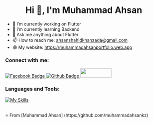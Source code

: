  <h1 align="center">Hi 👋, I'm Muhammad Ahsan</h1>

- 🔭 I’m currently working on Flutter
- 🌱 I’m currently learning Backend
- 💬 Ask me anything about Flutter 
- 📫 How to reach me: ahsanshahidkhanzada@gmail.com
- 😄 My website: https://muhammadahsanportfolio.web.app
  
### Connect with me:
<div id="badges">
  
   <a href="https://web.facebook.com/ahsan.kz.33">
    <img src="https://img.shields.io/badge/Facebook-blue?style=for-the-badge&logo=facebook&logoColor=white" alt="Facebook Badge"/>
  </a>
  <a href="https://github.com/muhammadahsankz">
    <img src="https://img.shields.io/badge/Github-white?style=for-the-badge&logo=Github&logoColor=black" alt="Github Badge"/>
  </a>
  </a>
   <a href="https://www.linkedin.com/in/muhammad-ahsan-khanzada/">
    <img src="https://www.edigitalagency.com.au/wp-content/uploads/Linkedin-logo-png.png" width="100" height="30"/>
  </a>
</div>

### Languages and Tools:
[![My Skills](https://skillicons.dev/icons?i=flutter,dart,firebase,github,git,postman,figma,xd&perline=5)](https://skillicons.dev)



<br>
⭐️ From [Muhammad Ahsan] (https://github.com/muhammadahsankz)
